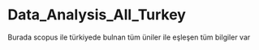 # Data_Analysis_All_Turkey

Burada scopus ile türkiyede bulnan tüm üniler ile eşleşen tüm bilgiler var
